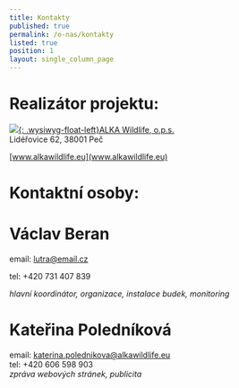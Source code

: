 ```yaml
---
title: Kontakty
published: true
permalink: /o-nas/kontakty
listed: true
position: 1
layout: single_column_page
---
```

# Realizátor projektu:

[![](/media/ALKA_logo.jpg){: .wysiwyg-float-left}ALKA Wildlife, o.p.s.](https://www.alkawildlife.eu)\
Lidéřovice 62, 38001 Peč

[www.alkawildlife.eu](www.alkawildlife.eu)

<div class="clearfix"></div>

# Kontaktní osoby:



# Václav Beran

email: lutra@email.cz

tel: +420 731 407 839

_hlavní koordinátor, organizace, instalace budek, monitoring_ 



# Kateřina Poledníková

email: katerina.polednikova@alkawildlife.eu\
tel: +420 606 598 903\
_zpráva webových stránek, publicita_

# 

#
